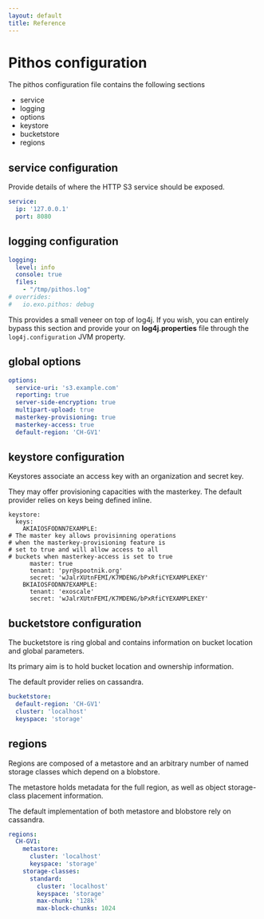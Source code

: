 ```yaml
---
layout: default
title: Reference
---
```


# Pithos configuration

The pithos configuration file contains the following sections

- service
- logging
- options
- keystore
- bucketstore
- regions
 

## service configuration

Provide details of where the HTTP S3 service should be exposed.

```yaml
service:
  ip: '127.0.0.1'
  port: 8080
```


## logging configuration

```yaml
logging:
  level: info
  console: true
  files:
    - "/tmp/pithos.log"
# overrides:
#   io.exo.pithos: debug
```

This provides a small veneer on top of log4j. If you wish, you can
entirely bypass this section and provide your on **log4j.properties**
file through the `log4j.configuration` JVM property.

## global options

```yaml
options:
  service-uri: 's3.example.com' 
  reporting: true
  server-side-encryption: true
  multipart-upload: true
  masterkey-provisioning: true
  masterkey-access: true
  default-region: 'CH-GV1'
```


## keystore configuration


Keystores associate an access key with
an organization and secret key.
 
They may offer provisioning capacities with the
masterkey. The default provider relies on keys
being defined inline.

```
keystore:
  keys:
    AKIAIOSFODNN7EXAMPLE:
# The master key allows provisinning operations
# when the masterkey-provisioning feature is
# set to true and will allow access to all
# buckets when masterkey-access is set to true
      master: true
      tenant: 'pyr@spootnik.org'
      secret: 'wJalrXUtnFEMI/K7MDENG/bPxRfiCYEXAMPLEKEY'
    BKIAIOSFODNN7EXAMPLE:
      tenant: 'exoscale'
      secret: 'wJalrXUtnFEMI/K7MDENG/bPxRfiCYEXAMPLEKEY'
```


## bucketstore configuration


The bucketstore is ring global and contains information
on bucket location and global parameters.

Its primary aim is to hold bucket location and ownership
information.

The default provider relies on cassandra.

```yaml
bucketstore:
  default-region: 'CH-GV1'
  cluster: 'localhost'
  keyspace: 'storage'
```


## regions

Regions are composed of a metastore and an arbitrary number
of named storage classes which depend on a blobstore.

The metastore holds metadata for the full region, as well as
object storage-class placement information.

The default implementation of both metastore and blobstore
rely on cassandra.

```yaml
regions:
  CH-GV1:
    metastore:
      cluster: 'localhost'
      keyspace: 'storage'
    storage-classes:
      standard:
        cluster: 'localhost'
        keyspace: 'storage'
        max-chunk: '128k'
        max-block-chunks: 1024
```
